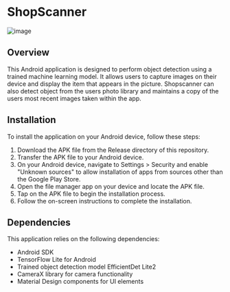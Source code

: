 # ShopScanner
![image](https://github.com/LukewarmIQ/project-cs-4326/assets/24831044/af9db821-8d59-497f-8d6d-b6f0d0f2f30b)

## Overview
This Android application is designed to perform object detection using a trained machine learning model. It allows users to capture images on their device and display the item that appears in the picture. Shopscanner can also detect object from the users photo library and maintains a copy of the users most recent images taken within the app.   

## Installation  
To install the application on your Android device, follow these steps:  
1. Download the APK file from the Release directory of this repository.  
2. Transfer the APK file to your Android device.  
3. On your Android device, navigate to Settings > Security and enable "Unknown sources" to allow installation of apps from sources other than the Google Play Store.  
4. Open the file manager app on your device and locate the APK file.  
5. Tap on the APK file to begin the installation process.  
6. Follow the on-screen instructions to complete the installation.  

## Dependencies  
This application relies on the following dependencies:  
- Android SDK  
- TensorFlow Lite for Android  
- Trained object detection model EfficientDet Lite2  
- CameraX library for camera functionality  
- Material Design components for UI elements  
